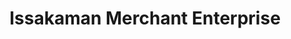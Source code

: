 ---
title: "Issakaman Merchant Enterprise"
url: /accra/issakaman-merchant-enterprise/
shop: Kiosk
---